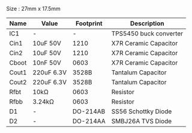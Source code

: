 Size : 27mm x 17.5mm

| **Name** | **Value** | **Footprint** | **Description** |
|----------|-----------|---------------|-----------------|
| IC1      | -         | -             | TPS5450 buck converter |
| Cin1     | 10uF 50V  | 1210          | X7R Ceramic Capacitor |
| Cin2     | 10uF 50V  | 1210          | X7R Ceramic Capacitor |
| Cboot    | 10nF 50V  | 0603          | X7R Ceramic Capacitor |
| Cout1    | 220uF 6.3V| 3528B         | Tantalum Capacitor |
| Cout2    | 220uF 6.3V| 3528B         | Tantalum Capacitor |
| Rfbt     | 10kΩ      | 0603          | Resistor |
| Rfbb     | 3.24kΩ    | 0603          | Resistor |
| D1       | -         | DO-214AB      | SS56 Schottky Diode |
| D2       | -         | DO-214AA      | SMBJ26A TVS Diode |
